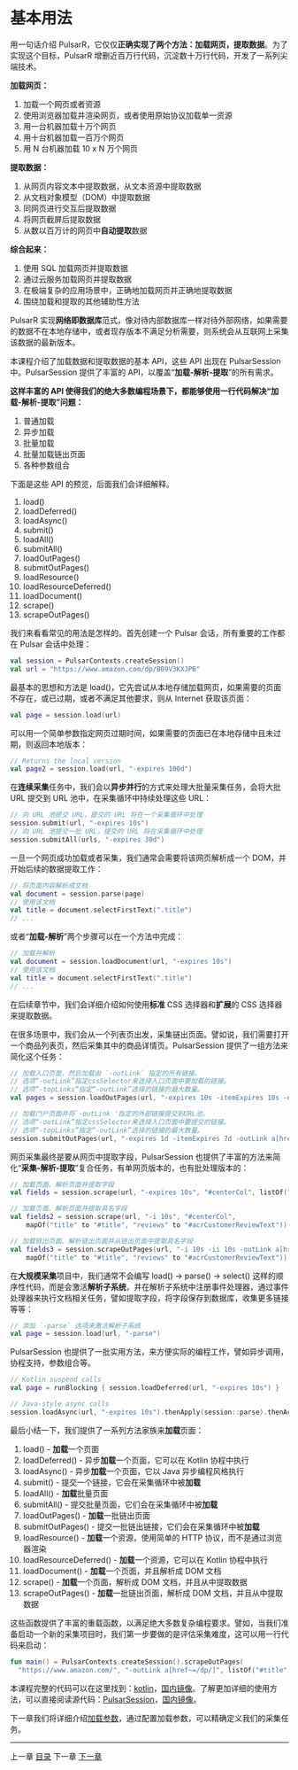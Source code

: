 基本用法
=

用一句话介绍 PulsarR，它仅仅**正确实现了两个方法：加载网页，提取数据**。为了实现这个目标，PulsarR 增删近百万行代码，沉淀数十万行代码，开发了一系列尖端技术。

**加载网页：**

1. 加载一个网页或者资源
2. 使用浏览器加载并渲染网页，或者使用原始协议加载单一资源
3. 用一台机器加载十万个网页
4. 用十台机器加载一百万个网页
5. 用 N 台机器加载 10 x N 万个网页

**提取数据：**

1. 从网页内容文本中提取数据，从文本资源中提取数据
2. 从文档对象模型（DOM）中提取数据
3. 同网页进行交互后提取数据
4. 将网页截屏后提取数据
5. 从数以百万计的网页中**自动提取**数据

**综合起来：**

1. 使用 SQL 加载网页并提取数据
2. 通过云服务加载网页并提取数据
3. 在极端复杂的应用场景中，正确地加载网页并正确地提取数据
4. 围绕加载和提取的其他辅助性方法

PulsarR 实现**网络即数据库**范式，像对待内部数据库一样对待外部网络，如果需要的数据不在本地存储中，或者现存版本不满足分析需要，则系统会从互联网上采集该数据的最新版本。

本课程介绍了加载数据和提取数据的基本 API，这些 API 出现在 PulsarSession 中。PulsarSession 提供了丰富的 API，以覆盖“**加载-解析-提取**”的所有需求。

**这样丰富的 API 使得我们的绝大多数编程场景下，都能够使用一行代码解决“加载-解析-提取”问题：**

1. 普通加载
2. 异步加载
3. 批量加载
4. 批量加载链出页面
5. 各种参数组合

下面是这些 API 的预览，后面我们会详细解释。

1. load()
2. loadDeferred()
3. loadAsync()
4. submit()
5. loadAll()
6. submitAll()  
7. loadOutPages() 
8. submitOutPages()
9. loadResource()
10. loadResourceDeferred()
11. loadDocument()
12. scrape()
13. scrapeOutPages()

我们来看看常见的用法是怎样的。首先创建一个 Pulsar 会话，所有重要的工作都在 Pulsar 会话中处理：

```kotlin
val session = PulsarContexts.createSession()
val url = "https://www.amazon.com/dp/B09V3KXJPB"
```

最基本的思想和方法是 load()，它先尝试从本地存储加载网页，如果需要的页面不存在，或已过期，或者不满足其他要求，则从 Internet 获取该页面：

```kotlin
val page = session.load(url)
```

可以用一个简单参数指定网页过期时间，如果需要的页面已在本地存储中且未过期，则返回本地版本：

```kotlin
// Returns the local version
val page2 = session.load(url, "-expires 100d")
```

在**连续采集**任务中，我们会以**异步并行**的方式来处理大批量采集任务，会将大批 URL 提交到 URL 池中，在采集循环中持续处理这些 URL：

```kotlin
// 向 URL 池提交 URL，提交的 URL 将在一个采集循环中处理
session.submit(url, "-expires 10s")
// 向 URL 池提交一批 URL，提交的 URL 将在采集循环中处理
session.submitAll(urls, "-expires 30d")
```

一旦一个网页成功加载或者采集，我们通常会需要将该网页解析成一个 DOM，并开始后续的数据提取工作：

```kotlin
// 将页面内容解析成文档
val document = session.parse(page)
// 使用该文档
val title = document.selectFirstText(".title")
// ...
```

或者“**加载-解析**”两个步骤可以在一个方法中完成：

```kotlin
// 加载并解析
val document = session.loadDocument(url, "-expires 10s")
// 使用该文档
val title = document.selectFirstText(".title")
// ...
```

在后续章节中，我们会详细介绍如何使用**标准** CSS 选择器和**扩展**的 CSS 选择器来提取数据。

在很多场景中，我们会从一个列表页出发，采集链出页面。譬如说，我们需要打开一个商品列表页，然后采集其中的商品详情页。PulsarSession 提供了一组方法来简化这个任务：

```kotlin
// 加载入口页面，然后加载由 `-outLink` 指定的所有链接。
// 选项“-outLink”指定cssSelector来选择入口页面中要加载的链接。
// 选项“-topLinks”指定“-outLink”选择的链接的最大数量。
val pages = session.loadOutPages(url, "-expires 10s -itemExpires 10s -outLink a[href~=/dp/] -topLinks 10")

// 加载门户页面并将`-outLink '指定的外部链接提交到URL池。
// 选项“-outLink”指定cssSelector来选择入口页面中要提交的链接。
// 选项“-topLinks”指定“-outLink”选择的链接的最大数量。
session.submitOutPages(url, "-expires 1d -itemExpires 7d -outLink a[href~=/dp/] -topLinks 10")
```

网页采集最终是要从网页中提取字段，PulsarSession 也提供了丰富的方法来简化“**采集-解析-提取**”复合任务，有单网页版本的，也有批处理版本的：

```kotlin
// 加载页面、解析页面并提取字段
val fields = session.scrape(url, "-expires 10s", "#centerCol", listOf("#title", "#acrCustomerReviewText"))

// 加载页面、解析页面并提取具名字段
val fields2 = session.scrape(url, "-i 10s", "#centerCol",
    mapOf("title" to "#title", "reviews" to "#acrCustomerReviewText"))

// 加载链出页面、解析链出页面并从链出页面中提取具名字段
val fields3 = session.scrapeOutPages(url, "-i 10s -ii 10s -outLink a[href~=/dp/] -topLink 10", "#centerCol",
    mapOf("title" to "#title", "reviews" to "#acrCustomerReviewText"))
```

在**大规模采集**项目中，我们通常不会编写 load() -> parse() -> select() 这样的顺序性代码，而是会激活**解析子系统**，并在解析子系统中注册事件处理器，通过事件处理器来执行文档相关任务，譬如提取字段，将字段保存到数据库，收集更多链接等等：

```kotlin
// 添加 `-parse` 选项来激活解析子系统
val page = session.load(url, "-parse")
```

PulsarSession 也提供了一批实用方法，来方便实际的编程工作，譬如异步调用，协程支持，参数组合等。

```kotlin
// Kotlin suspend calls
val page = runBlocking { session.loadDeferred(url, "-expires 10s") }

// Java-style async calls
session.loadAsync(url, "-expires 10s").thenApply(session::parse).thenAccept(session::export)
```

最后小结一下，我们提供了一系列方法家族来**加载**页面：

1. load()                                     - **加载**一个页面
2. loadDeferred()                - 异步**加载**一个页面，它可以在 Kotlin 协程中执行
3. loadAsync()                        - 异步**加载**一个页面，它以 Java 异步编程风格执行
4. submit()                                 - 提交一个链接，它会在采集循环中被**加载**
5. loadAll()                              - **加载**批量页面
6. submitAll()                         - 提交批量页面，它们会在采集循环中被**加载**
7. loadOutPages()                 - **加载**一批链出页面
8. submitOutPages()            - 提交一批链出链接，它们会在采集循环中被**加载**
9. loadResource()                 - **加载**一个资源，使用简单的 HTTP 协议，而不是通过浏览器渲染
10. loadResourceDeferred() - **加载**一个资源，它可以在 Kotlin 协程中执行
11. loadDocument()                - **加载**一个页面，并且解析成 DOM 文档
12. scrape()                                - **加载**一个页面，解析成 DOM 文档，并且从中提取数据
13. scrapeOutPages()           - **加载**一批链出页面，解析成 DOM 文档，并且从中提取数据

这些函数提供了丰富的重载函数，以满足绝大多数复杂编程要求。譬如，当我们准备启动一个新的采集项目时，我们第一步要做的是评估采集难度，这可以用一行代码来启动：

```kotlin
fun main() = PulsarContexts.createSession().scrapeOutPages(
  "https://www.amazon.com/", "-outLink a[href~=/dp/]", listOf("#title", "#acrCustomerReviewText"))
```

本课程完整的代码可以在这里找到：[kotlin](https://github.com/platonai/pulsarr/blob/1.10.x/pulsar-app/pulsar-examples/src/main/kotlin/ai/platon/pulsar/examples/_0_BasicUsage.kt)，[国内镜像](https://gitee.com/platonai_galaxyeye/pulsarr/blob/1.10.x/pulsar-app/pulsar-examples/src/main/kotlin/ai/platon/pulsar/examples/_0_BasicUsage.kt)。了解更加详细的使用方法，可以直接阅读源代码：[PulsarSession](https://github.com/platonai/pulsarr/blob/1.10.x/pulsar-skeleton/src/main/kotlin/ai/platon/pulsar/session/PulsarSession.kt)，[国内镜像](https://gitee.com/platonai_galaxyeye/pulsarr/blob/1.10.x/pulsar-skeleton/src/main/kotlin/ai/platon/pulsar/session/PulsarSession.kt)。

下一章我们将详细介绍[加载参数](https://zhuanlan.zhihu.com/p/576068177)，通过配置加载参数，可以精确定义我们的采集任务。

------

上一章 [目录](1目录.md) 下一章 [下一章](3加载参数.md)
